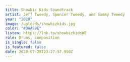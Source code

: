 ```yaml
---
title: Showbiz Kids Soundtrack
artist: Jeff Tweedy, Spencer Tweedy, and Sammy Tweedy
year: "2020"
image: /uploads/showbizkids.jpg
color: "#DAAB9E"
listen: https://lnk.to/showbizkidsWE
role: Drums, composition
is_single: false
is_featured: false
date: 2020-07-28T23:27:57.950Z
---
```


